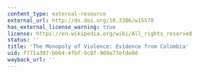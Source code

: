 ```yaml
---
content_type: external-resource
external_url: http://dx.doi.org/10.3386/w15578
has_external_license_warning: true
license: https://en.wikipedia.org/wiki/All_rights_reserved
status: ''
title: 'The Monopoly of Violence: Evidence from Colombia'
uid: f771a307-bbb4-4fbf-9c8f-909a77efde0d
wayback_url: ''
---
```

